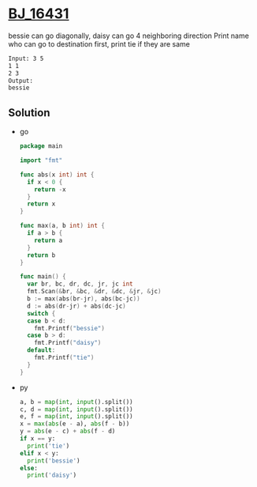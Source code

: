 # [BJ_16431](https://acmicpc.net/problem/16431)

bessie can go diagonally, daisy can go 4 neighboring direction
Print name who can go to destination first, print tie if they are same

```txt
Input: 3 5
1 1
2 3
Output:
bessie
```

## Solution

* go

  ```go
  package main

  import "fmt"

  func abs(x int) int {
    if x < 0 {
      return -x
    }
    return x
  }

  func max(a, b int) int {
    if a > b {
      return a
    }
    return b
  }

  func main() {
    var br, bc, dr, dc, jr, jc int
    fmt.Scan(&br, &bc, &dr, &dc, &jr, &jc)
    b := max(abs(br-jr), abs(bc-jc))
    d := abs(dr-jr) + abs(dc-jc)
    switch {
    case b < d:
      fmt.Printf("bessie")
    case b > d:
      fmt.Printf("daisy")
    default:
      fmt.Printf("tie")
    }
  }
  ```

* py

  ```py
  a, b = map(int, input().split())
  c, d = map(int, input().split())
  e, f = map(int, input().split())
  x = max(abs(e - a), abs(f - b))
  y = abs(e - c) + abs(f - d)
  if x == y:
    print('tie')
  elif x < y:
    print('bessie')
  else:
    print('daisy')
  ```
